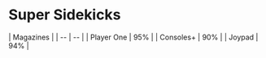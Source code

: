# Super Sidekicks

| Magazines |
| -- | -- |
| Player One | 95% |
| Consoles+ | 90% |
| Joypad | 94% |